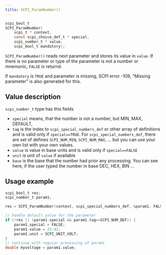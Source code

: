 ```yaml
---
title: SCPI_ParamNumber()
---
```


```c
scpi_bool_t
SCPI_ParamNumber(
    scpi_t * context,
    const scpi_choice_def_t * special,
    scpi_number_t * value,
    scpi_bool_t mandatory);
```

`SCPI_ParamNumber()` reads next parameter and stores its value in `value`. If there is no parameter or type of the parameter is not a number or mnemonic, `FALSE` is returnd.

If `mandatory` is `TRUE` and parameter is missing, SCPI error -109, "Missing parameter" is also generated for this.


Value description
---

`scpi_number_t` type has this fields

* `special` means, that the number is not a number, but MIN, MAX, DEFAULT, 
*  `tag` is the index to `scpi_special_numbers_def` or other array of definitions and is valid only if `special==TRUE`. For `scpi_special_numbers_def`, there are set of defines `SCPI_NUM_MIN`, `SCPI_NUM_MAX`, ... but you can use your own list with your own values.
* `value` is value in base units and is valid only if `special==FALSE`
* `unit` is unit of `value` if available
* `base` is the base that the number had prior any processing. You can see here, if the user typed the number in base DEC, HEX, BIN ...  


Usage example
---

```c
scpi_bool_t res;
scpi_number_t param1;

res = SCPI_ParamNumber(context, scpi_special_numbers_def, &param1, FALSE);

// handle default value for the parameter
if (!res || (param1.special && param1.tag==SCPI_NUM_DEF)) {
    param1.special = FALSE;
    param1.value = 23.42;
    param1.unit = SCPI_UNIT_VOLT;
}
// continue with regular processing of param1
double myvoltage = param1.value;
```



